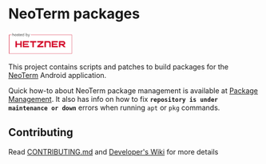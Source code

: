 # NeoTerm packages

<img src=".github/static/hosted-by-hetzner.png" alt="Hosted by Hetzner" width="128px"></img>

This project contains scripts and patches to build packages for the [NeoTerm](https://github.com/juic3b0x/neoterm-app)
Android application.

Quick how-to about NeoTerm package management is available at [Package Management](https://github.com/juic3b0x/neoterm-packages/wiki/Package-Management). It also has info on how to fix **`repository is under maintenance or down`** errors when running `apt` or `pkg` commands.

## Contributing

Read [CONTRIBUTING.md](/CONTRIBUTING.md) and [Developer's Wiki](https://github.com/juic3b0x/neoterm-packages/wiki) for more details
